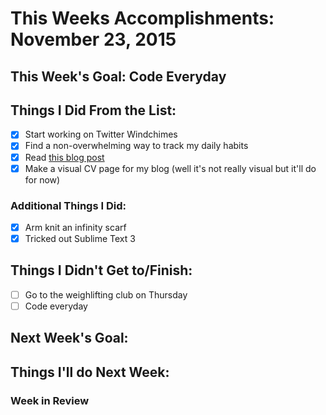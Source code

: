 # This Weeks Accomplishments: November 23, 2015

## This Week's Goal: Code Everyday

## Things I Did From the List:

- [x] Start working on Twitter Windchimes
- [x] Find a non-overwhelming way to track my daily habits
- [x] Read [this blog post](http://una.github.io/personal-goals-guide/)
- [X] Make a visual CV page for my blog (well it's not really visual but it'll do for now)

### Additional Things I Did:

- [x] Arm knit an infinity scarf
- [x] Tricked out Sublime Text 3

## Things I Didn't Get to/Finish:

- [ ] Go to the weighlifting club on Thursday
- [ ] Code everyday

## Next Week's Goal:

## Things I'll do Next Week:

### Week in Review
